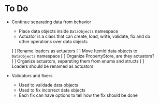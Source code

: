﻿# To Do

- Continue separating data from behavior
	- Place data objects inside `DataObjects` namespace
	- Actuator is a class that can create, load, write, validate, fix and do other operations over data objects

	[ ] Rename loaders as actuators
	[ ] Move ItemId data objects to `DataObjects` namespace
	[ ] Organize PropertyStore, are they actuators?
	[ ] Organize actuators, separating them from enums and structs
	[ ] Loaders should be renamed as actuators

- Validators and fixers
	- Used to validade data objects
	- Used to fix incorrect data objects
	- Each fix can have options to tell how the fix should be done
